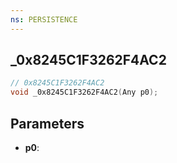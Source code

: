 ```yaml
---
ns: PERSISTENCE
---
```

## _0x8245C1F3262F4AC2

```c
// 0x8245C1F3262F4AC2
void _0x8245C1F3262F4AC2(Any p0);
```

## Parameters
* **p0**:
